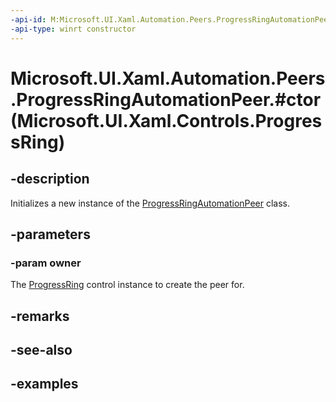```yaml
---
-api-id: M:Microsoft.UI.Xaml.Automation.Peers.ProgressRingAutomationPeer.#ctor(Microsoft.UI.Xaml.Controls.ProgressRing)
-api-type: winrt constructor
---
```


# Microsoft.UI.Xaml.Automation.Peers.ProgressRingAutomationPeer.#ctor(Microsoft.UI.Xaml.Controls.ProgressRing)

<!--
public ProgressRingAutomationPeer (Microsoft.UI.Xaml.Controls.ProgressRing owner);
-->


## -description

Initializes a new instance of the [ProgressRingAutomationPeer](progressringautomationpeer.md) class.

## -parameters

### -param owner

The [ProgressRing](../microsoft.ui.xaml.controls/progressring.md) control instance to create the peer for.

## -remarks

## -see-also

## -examples


